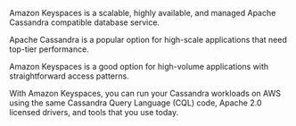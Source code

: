 Amazon Keyspaces is a scalable, highly available, and managed Apache Cassandra compatible database service.

Apache Cassandra is a popular option for high-scale applications that need top-tier performance.

Amazon Keyspaces is a good option for high-volume applications with straightforward access patterns. 

With Amazon Keyspaces, you can run your Cassandra workloads on AWS using the same Cassandra Query Language (CQL) code, Apache 2.0 licensed drivers, and tools that you use today.